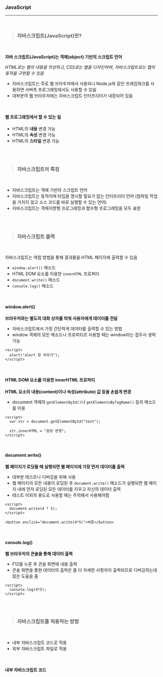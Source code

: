 ### JavaScript
---

<br>

>### 자바스크립트(JavaScript)란?

<br>

__자바 스크립트(JavaScript)는 객체(object) 기반의 스크립트 언어__

_HTML로는 웹의 내용을 작성하고, CSS로는 웹을 디자인하며, 자바스크립트로는 웹의 동작을 구현할 수 있음_

- 자바스크립트는 주로 웹 브라우저에서 사용되나 Node.js와 같은 프레임워크를 사용하면 서버측 프로그래밍에서도 사용할 수 있음
- 대부분의 웹 브라우저에는 자바스크립트 인터프리터가 내장되어 있음

<br>

#### 웹 프로그래밍에서 할 수 있는 일

- HTML의 __내용__ 변경 가능
- HTML의 __속성__ 변경 가능
- HTML의 __스타일__ 변경 가능

<br><br>

>### 자바스크립트의 특징

<br>

- 자바스크립트는 객에 기반의 스크립트 언어
- 자바스크립트는 동적이며 타입을 명시할 필요가 없는 인터프리터 언어 (컴파일 작업을 거치지 않고 소스 코드를 바로 실행할 수 있는 언어)
- 자바스크립트는 객체지향형 프로그래밍과 함수형 프로그래밍을 모두 표현

<br><br>

>### 자바스크립트 출력

<br>

자바스크립트는 여럽 방법을 통해 결과물을 HTML 페이지에 출력할 수 있음

- `window.alert()` 메소드
- HTML DOM 요소를 이용한 `innerHTML` 프로퍼티
- `document.write()` 메소드
- `console.log()` 메소드

<br>

#### window.alert()

 __브라우저와는 별도의 대화 상자를 띄워 사용자에게 데이터를 전달__

- 자바스크립트에서 가장 간단하게 데이터를 출력할 수 있는 방법
- window 객체의 모든 메소드나 프로퍼티르 사용할 때는 window라는 접두사 생략 가능

~~~
<script>
  alert("alert 창 띄우기");
</script>
~~~

<br>

#### HTML DOM 요소를 이용한 innerHTML 프로퍼티

__HTML 요소의 내용(content)이나 속성(attribute) 값 등을 손쉽게 변경__

- document 객체의 `getElementById()`나 `getElementsByTagName()` 등의 메소드를 이용

~~~
<script>
  var str = document.getElementById("text");

  str.innerHTML = "문장 변경";
</script>
~~~

<br>

#### document.write()

__웹 페이지가 로딩될 때 실행되면 웹 페이지에 가장 먼저 데이터를 출력__

- 대부분 테스트나 디버깅을 위해 사용
- 웹 페이지의 모든 내용이 로딩된 후 `document.write()` 메소드가 실행되면 웹 페이지 내에 먼저 로딩된 모든 데이터를 지우고 자신의 데이터 출력
- 테스트 이외의 용도로 사용할 때는 주의해서 사용해야함

~~~
<script>
  document.write(4 * 5);
</script>

<button onclick="document.write(4*5)">버튼</button>
~~~

<br>

#### console.log()

__웹 브라우저의 콘솔을 통해 데이터 출력__

- F12를 누른 후 콘솔 화면에 내용 출력
- 콘솔 화면을 통한 데이터의 출력은 좀 더 자세한 사항까지 출력되므로 디버깅하는데 많은 도움을 줌

~~~
<script>
  console.log(4*5);
</script>
~~~

<br><br>

>### 자바스크립트를 적용하는 방법

<br>

- 내부 자바스크립트 코드로 적용
- 외부 자바스크립트 파일로 적용

<br>

#### 내부 자바스크립트 코드

__<script> 태그를 사용하여 HTML 문서 안에 삽입__

- HTML 문서의 `<head>` 태그나 `<body>` 태그에 위치할 수 있지만 `<head>`에 위치하는 것이 좋음

~~~
<script>
  document.getElementById("text").innerHTML = "내부 코드";
</script>
~~~

<br>

#### 외부 자바스크립트 파일

__외부 파일로 생성하여 삽입__

- 외부에 작성된 자바스크립트 파일은 .js 확장자를 사용하여 저장
- 자바스크립트 파일을 적용하고 싶은 웹 페이지에 <script> 태그를 사용해 외부 자바스크립트 파일을 포함하면 됨
- 웹 내용을 담당하는 HTML 코드로부터 웹 동작을 구현하는 자바스크립트 코드 분리 가능
- HTML 코드와 자바스크립트 코드를 읽기도 편해지며 유지보수 용이
- 웹 브라우저가 미리 읽어 올 수 있어 웹 페이지의 로딩 속도 빨라짐

~~~
<head>
  <script src="examples/example.js">
  </script>
</head>
~~~
